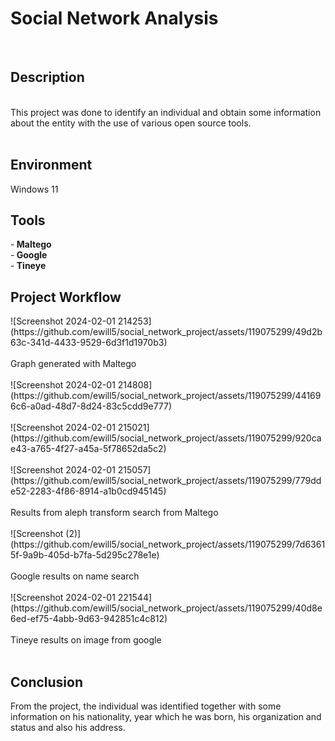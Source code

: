<h1> Social Network Analysis</h1><br>
<h2> Description </h2><br>
This project was done to identify an individual and obtain some information about the entity with the use of various open source tools.<br><br>
<h2> Environment </h2>
Windows 11<br>
<h2> Tools </h2>
-<b> Maltego </b><br>
-<b> Google </b><br>
-<b> Tineye </b><br>
<h2> Project Workflow</h2>
![Screenshot 2024-02-01 214253](https://github.com/ewill5/social_network_project/assets/119075299/49d2b63c-341d-4433-9529-6d3f1d1970b3)<br><br>
Graph generated with Maltego<br><br>
![Screenshot 2024-02-01 214808](https://github.com/ewill5/social_network_project/assets/119075299/441696c6-a0ad-48d7-8d24-83c5cdd9e777)<br><br>
![Screenshot 2024-02-01 215021](https://github.com/ewill5/social_network_project/assets/119075299/920cae43-a765-4f27-a45a-5f78652da5c2)<br><br>
![Screenshot 2024-02-01 215057](https://github.com/ewill5/social_network_project/assets/119075299/779dde52-2283-4f86-8914-a1b0cd945145)<br><br>
Results from aleph transform search from Maltego<br><br>
![Screenshot (2)](https://github.com/ewill5/social_network_project/assets/119075299/7d63615f-9a9b-405d-b7fa-5d295c278e1e)<br><br>
Google results on name search<br><br>
![Screenshot 2024-02-01 221544](https://github.com/ewill5/social_network_project/assets/119075299/40d8e6ed-ef75-4abb-9d63-942851c4c812)<br><br>
Tineye results on image from google<br><br>
<h2> Conclusion </h2>
From the project, the individual was identified together with some information on his nationality, year which he was born, his organization and status and also his address.
